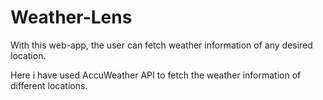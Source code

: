 # Weather-Lens
With this web-app, the user can fetch weather information of any desired location.

Here i have used AccuWeather API to fetch the weather information of different locations.
